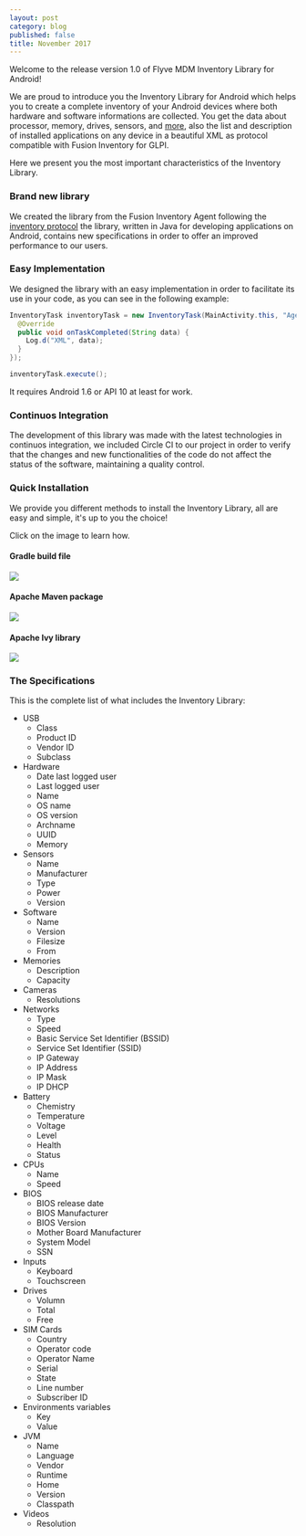 ```yaml
---
layout: post
category: blog
published: false
title: November 2017
---
```

Welcome to the release version 1.0 of Flyve MDM Inventory Library for Android!

We are proud to introduce you the Inventory Library for Android which helps you to create a complete inventory of your Android devices where both hardware and software informations are collected. You get the data about processor, memory, drives, sensors, and [more](#the-specifications), also the list and description of installed applications on any device in a beautiful XML as protocol compatible with Fusion Inventory for GLPI.

Here we present you the most important characteristics of the Inventory Library.

### Brand new library

We created the library from the Fusion Inventory Agent following the [inventory protocol](http://fusioninventory.org/documentation/dev/spec/protocol/inventory.html "More information of Fusion Inventory") the library, written in Java for developing applications on Android, contains new specifications in order to offer an improved performance to our users.

### Easy Implementation

We designed the library with an easy implementation in order to facilitate its use in your code, as you can see in the following example:

```java
InventoryTask inventoryTask = new InventoryTask(MainActivity.this, "Agent_v1.0", new InventoryTask.OnTaskCompleted() {
  @Override
  public void onTaskCompleted(String data) {
    Log.d("XML", data);
  }
});

inventoryTask.execute();
```
It requires Android 1.6 or API 10 at least for work.

### Continuos Integration

The development of this library was made with the latest technologies in continuos integration, we included Circle CI to our project in order to verify that the changes and new functionalities of the code do not affect the status of the software, maintaining a quality control.

### Quick Installation

We provide you different methods to install the Inventory Library, all are easy and simple, it's up to you the choice!

Click on the image to learn how.

#### Gradle build file

[![](http://flyve.org/flyve-mdm-android-inventory/images/gradle.png)](http://flyve.org/flyve-mdm-android-inventory/ "Follow the link and see Artifacts Repositories")

#### Apache Maven package

[![](http://flyve.org/flyve-mdm-android-inventory/images/maven.png)](http://flyve.org/flyve-mdm-android-inventory/ "Follow the link and see Artifacts Repositories")

#### Apache Ivy library

[![](http://flyve.org/flyve-mdm-android-inventory/images/ivy.png)](http://flyve.org/flyve-mdm-android-inventory/ "Follow the link and see Artifacts Repositories")

### The Specifications

This is the complete list of what includes the Inventory Library:

- USB
    - Class
    - Product ID
    - Vendor ID
    - Subclass
- Hardware
    - Date last logged user
    - Last logged user
    - Name
    - OS name
    - OS version
    - Archname
    - UUID
    - Memory
- Sensors
    - Name
    - Manufacturer
    - Type
    - Power
    - Version
- Software
    - Name
    - Version
    - Filesize
    - From
- Memories
    - Description
    - Capacity
- Cameras
    - Resolutions
- Networks
    - Type
    - Speed
    - Basic Service Set Identifier (BSSID)
    - Service Set Identifier (SSID)
    - IP Gateway
    - IP Address
    - IP Mask
    - IP DHCP
- Battery
    - Chemistry
    - Temperature
    - Voltage
    - Level
    - Health
    - Status
- CPUs
    - Name
    - Speed
- BIOS
    - BIOS release date
    - BIOS Manufacturer
    - BIOS Version
    - Mother Board Manufacturer
    - System Model
    - SSN
- Inputs
    - Keyboard
    - Touchscreen
- Drives
    - Volumn
    - Total
    - Free
- SIM Cards
    - Country
    - Operator code
    - Operator Name
    - Serial
    - State
    - Line number
    - Subscriber ID
- Environments variables
    - Key
    - Value
- JVM
    - Name
    - Language
    - Vendor
    - Runtime
    - Home
    - Version
    - Classpath
- Videos
    - Resolution
